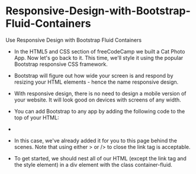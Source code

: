 # Responsive-Design-with-Bootstrap-Fluid-Containers
Use Responsive Design with Bootstrap Fluid Containers

- In the HTML5 and CSS section of freeCodeCamp we built a Cat Photo App. Now let's go back to it. This time, we'll style it using the popular Bootstrap responsive CSS framework.

- Bootstrap will figure out how wide your screen is and respond by resizing your HTML elements - hence the name responsive design.

- With responsive design, there is no need to design a mobile version of your website. It will look good on devices with screens of any width.

- You can add Bootstrap to any app by adding the following code to the top of your HTML:

- <link rel="stylesheet" href="https://maxcdn.bootstrapcdn.com/bootstrap/3.3.7/css/bootstrap.min.css" integrity="sha384-BVYiiSIFeK1dGmJRAkycuHAHRg32OmUcww7on3RYdg4Va+PmSTsz/K68vbdEjh4u" crossorigin="anonymous"/>
- In this case, we've already added it for you to this page behind the scenes. Note that using either > or /> to close the link tag is acceptable.

- To get started, we should nest all of our HTML (except the link tag and the style element) in a div element with the class container-fluid.